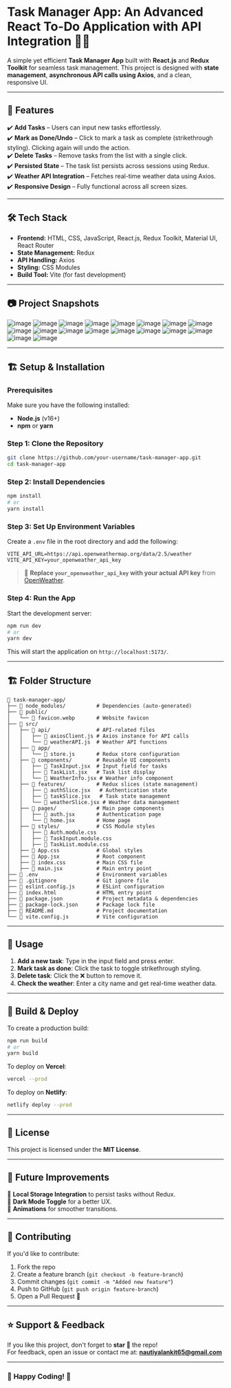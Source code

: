 # **Task Manager App: An Advanced React To-Do Application with API Integration** 📝✅  

A simple yet efficient **Task Manager App** built with **React.js** and **Redux Toolkit** for seamless task management. This project is designed with **state management**, **asynchronous API calls using Axios**, and a clean, responsive UI.  

---  

## 🚀 **Features**  

✔️ **Add Tasks** – Users can input new tasks effortlessly.  
✔️ **Mark as Done/Undo** – Click to mark a task as complete (strikethrough styling). Clicking again will undo the action.  
✔️ **Delete Tasks** – Remove tasks from the list with a single click.  
✔️ **Persisted State** – The task list persists across sessions using Redux.  
✔️ **Weather API Integration** – Fetches real-time weather data using Axios.  
✔️ **Responsive Design** – Fully functional across all screen sizes.  

---

## 🛠 **Tech Stack**  

- **Frontend:** HTML, CSS, JavaScript, React.js, Redux Toolkit, Material UI, React Router
- **State Management:** Redux  
- **API Handling:** Axios  
- **Styling:** CSS Modules  
- **Build Tool:** Vite (for fast development)  

---
## 📷 **Project Snapshots** 
![image](https://github.com/user-attachments/assets/94fd1253-4e01-42f6-8ff7-e8987c983f96)
![image](https://github.com/user-attachments/assets/0d5a4392-6241-475d-baaf-af8f686269ff)
![image](https://github.com/user-attachments/assets/bdb612df-e746-4dd8-9270-3029b85b9df8)
![image](https://github.com/user-attachments/assets/8a6b45c9-d6f8-4809-93a3-ee536e65889e)
![image](https://github.com/user-attachments/assets/c62bbcf3-9c1b-41c5-ba6b-d1fad36f40ab)
![image](https://github.com/user-attachments/assets/bc14323a-166d-4513-9e64-6034c72d4aee)
![image](https://github.com/user-attachments/assets/701df4c0-d5e8-4cb3-b3e2-5c56ae93e41e)
![image](https://github.com/user-attachments/assets/a41191d8-4405-44ad-ad02-db230971e850)
![image](https://github.com/user-attachments/assets/b1528230-3619-473e-81c9-4afa22cc7cd1)
![image](https://github.com/user-attachments/assets/717860d9-3e6c-4714-80c3-d6867bbb9ad6)
![image](https://github.com/user-attachments/assets/292f49c8-b31a-4925-b092-84fb7f3eddcb)
![image](https://github.com/user-attachments/assets/60ee90fb-1569-4cef-b4f6-d1bf3747741f)
![image](https://github.com/user-attachments/assets/21c62582-6ef1-4e09-8ec9-acd04da367c9)
![image](https://github.com/user-attachments/assets/0b71ac59-d909-4983-8878-e59edcf5ebb0)
![image](https://github.com/user-attachments/assets/05ae2409-bbba-4955-a848-282bf31e2d8f)
![image](https://github.com/user-attachments/assets/4a8130b7-9a94-44f5-85d1-9bfa8a411419)
![image](https://github.com/user-attachments/assets/73ce41fd-a396-4d7f-b9ec-2730398c7955)
![image](https://github.com/user-attachments/assets/ba586c00-92fd-4b0f-af13-20880de55135)



---
## 🏗️ **Setup & Installation**  

### **Prerequisites**  
Make sure you have the following installed:  
- **Node.js** (v16+)  
- **npm** or **yarn**  

### **Step 1: Clone the Repository**  
```bash
git clone https://github.com/your-username/task-manager-app.git
cd task-manager-app
```

### **Step 2: Install Dependencies**  
```bash
npm install
# or
yarn install
```

### **Step 3: Set Up Environment Variables**  
Create a `.env` file in the root directory and add the following:  
```
VITE_API_URL=https://api.openweathermap.org/data/2.5/weather
VITE_API_KEY=your_openweather_api_key
```

> 🔹 **Replace `your_openweather_api_key` with your actual API key** from [OpenWeather](https://openweathermap.org/api).  

### **Step 4: Run the App**  
Start the development server:  
```bash
npm run dev
# or
yarn dev
```

This will start the application on `http://localhost:5173/`.  

---

## 🏗️ **Folder Structure**  
```
📂 task-manager-app/
├── 📂 node_modules/          # Dependencies (auto-generated)
├── 📂 public/
│   └── 📄 favicon.webp       # Website favicon
├── 📂 src/
│   ├── 📂 api/               # API-related files
│   │   ├── 📄 axiosClient.js # Axios instance for API calls
│   │   └── 📄 weatherAPI.js  # Weather API functions
│   ├── 📂 app/
│   │   └── 📄 store.js       # Redux store configuration
│   ├── 📂 components/        # Reusable UI components
│   │   ├── 📄 TaskInput.jsx  # Input field for tasks
│   │   ├── 📄 TaskList.jsx   # Task list display
│   │   └── 📄 WeatherInfo.jsx # Weather info component
│   ├── 📂 features/          # Redux slices (state management)
│   │   ├── 📄 authSlice.jsx   # Authentication state
│   │   ├── 📄 taskSlice.jsx   # Task state management
│   │   └── 📄 weatherSlice.jsx # Weather data management
│   ├── 📂 pages/             # Main page components
│   │   ├── 📄 auth.jsx       # Authentication page
│   │   └── 📄 home.jsx       # Home page
│   ├── 📂 styles/            # CSS Module styles
│   │   ├── 📄 Auth.module.css
│   │   ├── 📄 TaskInput.module.css
│   │   ├── 📄 TaskList.module.css
│   ├── 📄 App.css            # Global styles
│   ├── 📄 App.jsx            # Root component
│   ├── 📄 index.css          # Main CSS file
│   ├── 📄 main.jsx           # Main entry point
├── 📄 .env                   # Environment variables
├── 📄 .gitignore             # Git ignore file
├── 📄 eslint.config.js       # ESLint configuration
├── 📄 index.html             # HTML entry point
├── 📄 package.json           # Project metadata & dependencies
├── 📄 package-lock.json      # Package lock file
├── 📄 README.md              # Project documentation
└── 📄 vite.config.js         # Vite configuration
```
---

## 📌 **Usage**  

1. **Add a new task**: Type in the input field and press enter.  
2. **Mark task as done**: Click the task to toggle strikethrough styling.  
3. **Delete task**: Click the ❌ button to remove it.  
4. **Check the weather**: Enter a city name and get real-time weather data.  

---

## 🚀 **Build & Deploy**  

To create a production build:  
```bash
npm run build
# or
yarn build
```

To deploy on **Vercel**:  
```bash
vercel --prod
```
To deploy on **Netlify**:  
```bash
netlify deploy --prod
```

---

## 📜 **License**  
This project is licensed under the **MIT License**.

---

## 🎯 **Future Improvements**  
🔹 **Local Storage Integration** to persist tasks without Redux.  
🔹 **Dark Mode Toggle** for a better UX.  
🔹 **Animations** for smoother transitions.  

---

## 🤝 **Contributing**  
If you'd like to contribute:  
1. Fork the repo  
2. Create a feature branch (`git checkout -b feature-branch`)  
3. Commit changes (`git commit -m "Added new feature"`)  
4. Push to GitHub (`git push origin feature-branch`)  
5. Open a Pull Request 🎉  

---

## ⭐ **Support & Feedback**  
If you like this project, don't forget to **star 🌟** the repo!  
For feedback, open an issue or contact me at: **nautiyalankit65@gmail.com**  

---

### 🎉 **Happy Coding!** 🚀
